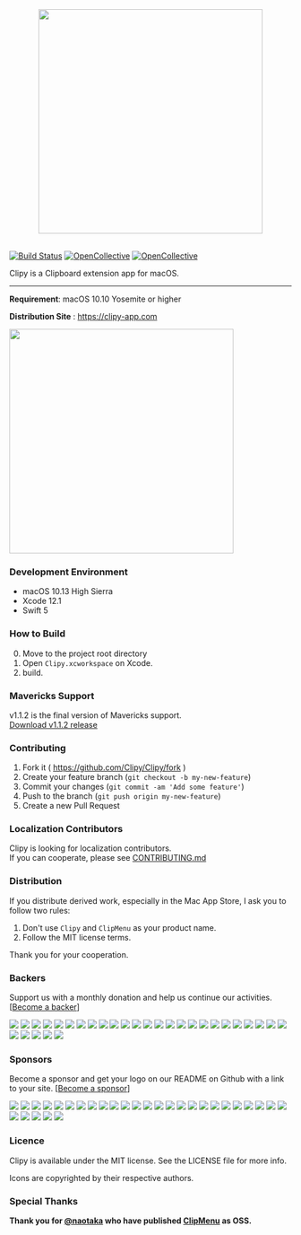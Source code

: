 <div align="center">
  <img src="./Resources/clipy_logo.png" width="400">
</div>

<br>

[![Build Status](https://app.bitrise.io/app/4660f968baa24514/status.svg?token=u8XErsQsveSu74-PGWRrdw&branch=develop)](https://app.bitrise.io/app/4660f968baa24514)
[![OpenCollective](https://opencollective.com/clipy/backers/badge.svg)](#backers)
[![OpenCollective](https://opencollective.com/clipy/sponsors/badge.svg)](#sponsors)

Clipy is a Clipboard extension app for macOS.

---

__Requirement__: macOS 10.10 Yosemite or higher

__Distribution Site__ : <https://clipy-app.com>

<img src="http://clipy-app.com/img/screenshot1.png" width="400">

### Development Environment
* macOS 10.13 High Sierra
* Xcode 12.1
* Swift 5

### How to Build
0. Move to the project root directory
1. Open `Clipy.xcworkspace` on Xcode.
2. build.

### Mavericks Support
v1.1.2 is the final version of Mavericks support.  
[Download v1.1.2 release](https://github.com/Clipy/Clipy/releases/tag/1.1.2)

### Contributing
1. Fork it ( https://github.com/Clipy/Clipy/fork )
2. Create your feature branch (`git checkout -b my-new-feature`)
3. Commit your changes (`git commit -am 'Add some feature'`)
4. Push to the branch (`git push origin my-new-feature`)
5. Create a new Pull Request

### Localization Contributors
Clipy is looking for localization contributors.  
If you can cooperate, please see [CONTRIBUTING.md](https://github.com/Clipy/Clipy/blob/master/.github/CONTRIBUTING.md)

### Distribution
If you distribute derived work, especially in the Mac App Store, I ask you to follow two rules:

1. Don't use `Clipy` and `ClipMenu` as your product name.
2. Follow the MIT license terms.

Thank you for your cooperation.

### Backers

Support us with a monthly donation and help us continue our activities. [[Become a backer](https://opencollective.com/clipy#backer)]

<a href="https://opencollective.com/clipy/backer/0/website" target="_blank"><img src="https://opencollective.com/clipy/backer/0/avatar.svg"></a>
<a href="https://opencollective.com/clipy/backer/1/website" target="_blank"><img src="https://opencollective.com/clipy/backer/1/avatar.svg"></a>
<a href="https://opencollective.com/clipy/backer/2/website" target="_blank"><img src="https://opencollective.com/clipy/backer/2/avatar.svg"></a>
<a href="https://opencollective.com/clipy/backer/3/website" target="_blank"><img src="https://opencollective.com/clipy/backer/3/avatar.svg"></a>
<a href="https://opencollective.com/clipy/backer/4/website" target="_blank"><img src="https://opencollective.com/clipy/backer/4/avatar.svg"></a>
<a href="https://opencollective.com/clipy/backer/5/website" target="_blank"><img src="https://opencollective.com/clipy/backer/5/avatar.svg"></a>
<a href="https://opencollective.com/clipy/backer/6/website" target="_blank"><img src="https://opencollective.com/clipy/backer/6/avatar.svg"></a>
<a href="https://opencollective.com/clipy/backer/7/website" target="_blank"><img src="https://opencollective.com/clipy/backer/7/avatar.svg"></a>
<a href="https://opencollective.com/clipy/backer/8/website" target="_blank"><img src="https://opencollective.com/clipy/backer/8/avatar.svg"></a>
<a href="https://opencollective.com/clipy/backer/9/website" target="_blank"><img src="https://opencollective.com/clipy/backer/9/avatar.svg"></a>
<a href="https://opencollective.com/clipy/backer/10/website" target="_blank"><img src="https://opencollective.com/clipy/backer/10/avatar.svg"></a>
<a href="https://opencollective.com/clipy/backer/11/website" target="_blank"><img src="https://opencollective.com/clipy/backer/11/avatar.svg"></a>
<a href="https://opencollective.com/clipy/backer/12/website" target="_blank"><img src="https://opencollective.com/clipy/backer/12/avatar.svg"></a>
<a href="https://opencollective.com/clipy/backer/13/website" target="_blank"><img src="https://opencollective.com/clipy/backer/13/avatar.svg"></a>
<a href="https://opencollective.com/clipy/backer/14/website" target="_blank"><img src="https://opencollective.com/clipy/backer/14/avatar.svg"></a>
<a href="https://opencollective.com/clipy/backer/15/website" target="_blank"><img src="https://opencollective.com/clipy/backer/15/avatar.svg"></a>
<a href="https://opencollective.com/clipy/backer/16/website" target="_blank"><img src="https://opencollective.com/clipy/backer/16/avatar.svg"></a>
<a href="https://opencollective.com/clipy/backer/17/website" target="_blank"><img src="https://opencollective.com/clipy/backer/17/avatar.svg"></a>
<a href="https://opencollective.com/clipy/backer/18/website" target="_blank"><img src="https://opencollective.com/clipy/backer/18/avatar.svg"></a>
<a href="https://opencollective.com/clipy/backer/19/website" target="_blank"><img src="https://opencollective.com/clipy/backer/19/avatar.svg"></a>
<a href="https://opencollective.com/clipy/backer/20/website" target="_blank"><img src="https://opencollective.com/clipy/backer/20/avatar.svg"></a>
<a href="https://opencollective.com/clipy/backer/21/website" target="_blank"><img src="https://opencollective.com/clipy/backer/21/avatar.svg"></a>
<a href="https://opencollective.com/clipy/backer/22/website" target="_blank"><img src="https://opencollective.com/clipy/backer/22/avatar.svg"></a>
<a href="https://opencollective.com/clipy/backer/23/website" target="_blank"><img src="https://opencollective.com/clipy/backer/23/avatar.svg"></a>
<a href="https://opencollective.com/clipy/backer/24/website" target="_blank"><img src="https://opencollective.com/clipy/backer/24/avatar.svg"></a>
<a href="https://opencollective.com/clipy/backer/25/website" target="_blank"><img src="https://opencollective.com/clipy/backer/25/avatar.svg"></a>
<a href="https://opencollective.com/clipy/backer/26/website" target="_blank"><img src="https://opencollective.com/clipy/backer/26/avatar.svg"></a>
<a href="https://opencollective.com/clipy/backer/27/website" target="_blank"><img src="https://opencollective.com/clipy/backer/27/avatar.svg"></a>
<a href="https://opencollective.com/clipy/backer/28/website" target="_blank"><img src="https://opencollective.com/clipy/backer/28/avatar.svg"></a>
<a href="https://opencollective.com/clipy/backer/29/website" target="_blank"><img src="https://opencollective.com/clipy/backer/29/avatar.svg"></a>

### Sponsors

Become a sponsor and get your logo on our README on Github with a link to your site. [[Become a sponsor](https://opencollective.com/clipy#sponsor)]

<a href="https://opencollective.com/clipy/sponsor/0/website" target="_blank"><img src="https://opencollective.com/clipy/sponsor/0/avatar.svg"></a>
<a href="https://opencollective.com/clipy/sponsor/1/website" target="_blank"><img src="https://opencollective.com/clipy/sponsor/1/avatar.svg"></a>
<a href="https://opencollective.com/clipy/sponsor/2/website" target="_blank"><img src="https://opencollective.com/clipy/sponsor/2/avatar.svg"></a>
<a href="https://opencollective.com/clipy/sponsor/3/website" target="_blank"><img src="https://opencollective.com/clipy/sponsor/3/avatar.svg"></a>
<a href="https://opencollective.com/clipy/sponsor/4/website" target="_blank"><img src="https://opencollective.com/clipy/sponsor/4/avatar.svg"></a>
<a href="https://opencollective.com/clipy/sponsor/5/website" target="_blank"><img src="https://opencollective.com/clipy/sponsor/5/avatar.svg"></a>
<a href="https://opencollective.com/clipy/sponsor/6/website" target="_blank"><img src="https://opencollective.com/clipy/sponsor/6/avatar.svg"></a>
<a href="https://opencollective.com/clipy/sponsor/7/website" target="_blank"><img src="https://opencollective.com/clipy/sponsor/7/avatar.svg"></a>
<a href="https://opencollective.com/clipy/sponsor/8/website" target="_blank"><img src="https://opencollective.com/clipy/sponsor/8/avatar.svg"></a>
<a href="https://opencollective.com/clipy/sponsor/9/website" target="_blank"><img src="https://opencollective.com/clipy/sponsor/9/avatar.svg"></a>
<a href="https://opencollective.com/clipy/sponsor/10/website" target="_blank"><img src="https://opencollective.com/clipy/sponsor/10/avatar.svg"></a>
<a href="https://opencollective.com/clipy/sponsor/11/website" target="_blank"><img src="https://opencollective.com/clipy/sponsor/11/avatar.svg"></a>
<a href="https://opencollective.com/clipy/sponsor/12/website" target="_blank"><img src="https://opencollective.com/clipy/sponsor/12/avatar.svg"></a>
<a href="https://opencollective.com/clipy/sponsor/13/website" target="_blank"><img src="https://opencollective.com/clipy/sponsor/13/avatar.svg"></a>
<a href="https://opencollective.com/clipy/sponsor/14/website" target="_blank"><img src="https://opencollective.com/clipy/sponsor/14/avatar.svg"></a>
<a href="https://opencollective.com/clipy/sponsor/15/website" target="_blank"><img src="https://opencollective.com/clipy/sponsor/15/avatar.svg"></a>
<a href="https://opencollective.com/clipy/sponsor/16/website" target="_blank"><img src="https://opencollective.com/clipy/sponsor/16/avatar.svg"></a>
<a href="https://opencollective.com/clipy/sponsor/17/website" target="_blank"><img src="https://opencollective.com/clipy/sponsor/17/avatar.svg"></a>
<a href="https://opencollective.com/clipy/sponsor/18/website" target="_blank"><img src="https://opencollective.com/clipy/sponsor/18/avatar.svg"></a>
<a href="https://opencollective.com/clipy/sponsor/19/website" target="_blank"><img src="https://opencollective.com/clipy/sponsor/19/avatar.svg"></a>
<a href="https://opencollective.com/clipy/sponsor/20/website" target="_blank"><img src="https://opencollective.com/clipy/sponsor/20/avatar.svg"></a>
<a href="https://opencollective.com/clipy/sponsor/21/website" target="_blank"><img src="https://opencollective.com/clipy/sponsor/21/avatar.svg"></a>
<a href="https://opencollective.com/clipy/sponsor/22/website" target="_blank"><img src="https://opencollective.com/clipy/sponsor/22/avatar.svg"></a>
<a href="https://opencollective.com/clipy/sponsor/23/website" target="_blank"><img src="https://opencollective.com/clipy/sponsor/23/avatar.svg"></a>
<a href="https://opencollective.com/clipy/sponsor/24/website" target="_blank"><img src="https://opencollective.com/clipy/sponsor/24/avatar.svg"></a>
<a href="https://opencollective.com/clipy/sponsor/25/website" target="_blank"><img src="https://opencollective.com/clipy/sponsor/25/avatar.svg"></a>
<a href="https://opencollective.com/clipy/sponsor/26/website" target="_blank"><img src="https://opencollective.com/clipy/sponsor/26/avatar.svg"></a>
<a href="https://opencollective.com/clipy/sponsor/27/website" target="_blank"><img src="https://opencollective.com/clipy/sponsor/27/avatar.svg"></a>
<a href="https://opencollective.com/clipy/sponsor/28/website" target="_blank"><img src="https://opencollective.com/clipy/sponsor/28/avatar.svg"></a>
<a href="https://opencollective.com/clipy/sponsor/29/website" target="_blank"><img src="https://opencollective.com/clipy/sponsor/29/avatar.svg"></a>

### Licence
Clipy is available under the MIT license. See the LICENSE file for more info.

Icons are copyrighted by their respective authors.

### Special Thanks
__Thank you for [@naotaka](https://github.com/naotaka) who have published [ClipMenu](https://github.com/naotaka/ClipMenu) as OSS.__

